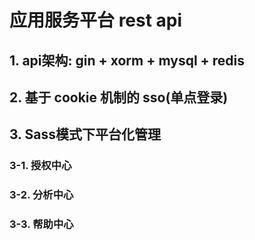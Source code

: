 # 应用服务平台 rest api
## 1. api架构: gin + xorm + mysql + redis
## 2. 基于 cookie 机制的 sso(单点登录)
## 3. Sass模式下平台化管理
### 3-1. 授权中心
### 3-2. 分析中心
### 3-3. 帮助中心
